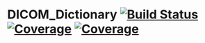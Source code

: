 # DICOM_Dictionary [![Build Status](https://travis-ci.com/notZaki/DICOM_Dictionary.jl.svg?branch=master)](https://travis-ci.com/notZaki/DICOM_Dictionary.jl) [![Coverage](https://codecov.io/gh/notZaki/DICOM_Dictionary.jl/branch/master/graph/badge.svg)](https://codecov.io/gh/notZaki/DICOM_Dictionary.jl) [![Coverage](https://coveralls.io/repos/github/notZaki/DICOM_Dictionary.jl/badge.svg?branch=master)](https://coveralls.io/github/notZaki/DICOM_Dictionary.jl?branch=master)
